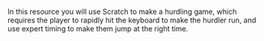 In this resource you will use Scratch to make a hurdling game, which requires the player to rapidly hit the keyboard to make the hurdler run, and use expert timing to make them jump at the right time.
